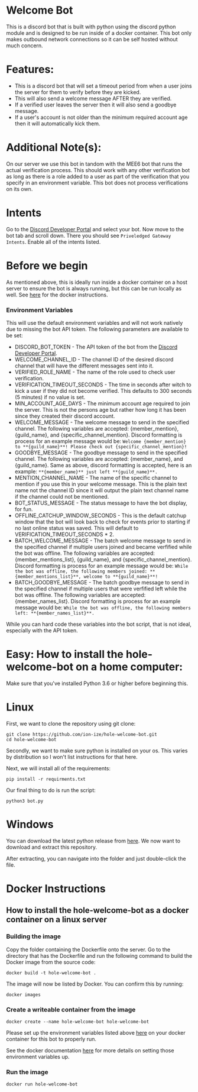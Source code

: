 # Welcome Bot
This is a discord bot that is built with python using the discord python module and is designed to be run inside of a docker container. This bot only makes outbound network connections so it can be self hosted without much concern.

# Features:

- This is a discord bot that will set a timeout period from when a user joins the server for them to verify before they are kicked.
- This will also send a welcome message AFTER they are verified.
- If a verified user leaves the server then it will also send a goodbye message.
- If a user's account is not older than the minimum required account age then it will automatically kick them.

# Additional Note(s): 

On our server we use this bot in tandom with the MEE6 bot that runs the actual verification process. This should work with any other verification bot as long as there is a role added to a user as part of the verification that you specify in an environment variable. This bot does not process verifications on its own.

# Intents
Go to the [Discord Developer Portal](https://discord.com/developers/applications) and select your bot. Now move to the bot tab and scroll down. There you should see ```Priveledged Gateway Intents```. Enable all of the intents listed.

# Before we begin
As mentioned above, this is ideally run inside a docker container on a host server to ensure the bot is always running, but this can be run locally as well. See [here](#docker-instructions) for the docker instructions.

### Environment Variables
This will use the default environment variables and will not work natively due to missing the bot API token. The following parameters are available to be set:
- DISCORD_BOT_TOKEN - The API token of the bot from the [Discord Developer Portal](https://discord.com/developers/applications).
- WELCOME_CHANNEL_ID - The channel ID of the desired discord channel that will have the different messages sent into it.
- VERIFIED_ROLE_NAME - The name of the role used to check user verification.
- VERIFICATION_TIMEOUT_SECONDS - The time in seconds after witch to kick a user if they did not become verified. This defaults to 300 seconds (5 minutes) if no value is set.
- MIN_ACCOUNT_AGE_DAYS - The minimum account age required to join the server. This is not the persons age but rather how long it has been since they created their discord account.
- WELCOME_MESSAGE - The welcome message to send in the specified channel. The following variables are accepted: {member_mention}, {guild_name}, and {specific_channel_mention}. Discord formatting is process for an example message would be:
```Welcome {member_mention} to **{guild_name}**! Please check out {specific_channel_mention}!```
- GOODBYE_MESSAGE - The goodbye message to send in the specified channel. The following variables are accepted: {member_name}, and {guild_name}. Same as above, discord formatting is accepted, here is an example:
```**{member_name}** just left **{guild_name}**.```
- MENTION_CHANNEL_NAME - The name of the specific channel to mention if you use this in your welcome message. This is the plain text name not the channel ID since it will output the plain text channel name if the channel could not be mentioned.
- BOT_STATUS_MESSAGE - The status message to have the bot display, for fun.
- OFFLINE_CATCHUP_WINDOW_SECONDS - This is the default catchup window that the bot will look back to check for events prior to starting if no last online status was saved. This will default to VERIFICATION_TIMEOUT_SECONDS * 2.
- BATCH_WELCOME_MESSAGE - The batch welcome message to send in the specified channel if multiple users joined and became verfified while the bot was offline. The following variables are accepted: {member_mentions_list}, {guild_name}, and {specific_channel_mention}. Discord formatting is process for an example message would be:
```While the bot was offline, the following members joined: **{member_mentions_list}**, welcome to **{guild_name}**!```
- BATCH_GOODBYE_MESSAGE - The batch goodbye message to send in the specified channel if multiple users that were verfified left while the bot was offline. The following variables are accepted: {member_names_list}. Discord formatting is process for an example message would be:
```While the bot was offline, the following members left: **{member_names_list}**.```

While you can hard code these variables into the bot script, that is not ideal, especially with the API token.

# Easy: How to install the hole-welcome-bot on a home computer:
Make sure that you've installed Python 3.6 or higher before beginning this.

# Linux
First, we want to clone the repository using git clone:

```
git clone https://github.com/ion-ize/hole-welcome-bot.git
cd hole-welcome-bot
```

Secondly, we want to make sure python is installed on your os. This varies by distribution so I won't list instructions for that here.

Next, we will install all of the requirements:

```pip install -r requirments.txt```

Our final thing to do is run the script:

```python3 bot.py```

# Windows
You can download the latest python release from [here](https://www.python.org/downloads/windows/). We now want to download and extract this repository. 

After extracting, you can navigate into the folder and just double-click the file.

# Docker Instructions
## How to install the hole-welcome-bot as a docker container on a linux server
### Building the image
Copy the folder containing the Dockerfile onto the server. Go to the directory that has the Dockerfile and run the following command to build the Docker image from the source code:

```docker build -t hole-welcome-bot .```

The image will now be listed by Docker. You can confirm this by running:

```docker images```

### Create a writeable container from the image

```docker create --name hole-welcome-bot hole-welcome-bot```

Please set up the environment variables listed above [here](#environment-variables) on your docker container for this bot to properly run.

See the docker documentation [here](https://docs.docker.com/reference/cli/docker/container/run/#env) for more details on setting those environment variables up.

### Run the image
```docker run hole-welcome-bot```
